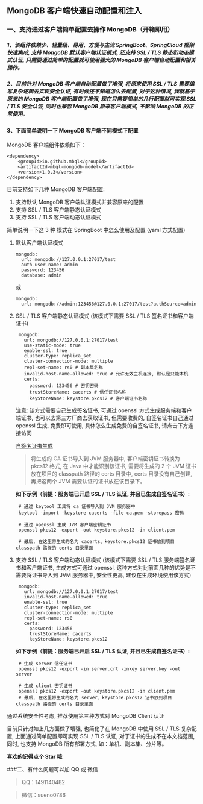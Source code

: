 ## MongoDB 客户端快速自动配置和注入

### 一、支持通过客户端简单配置去操作 MongoDB（开箱即用）

##### 1、该组件依赖少、轻量级、易用、方便与主流 SpringBoot、SpringCloud 框架快速集成, 支持 MongoDB 默认客户端认证模式, 还支持 SSL / TLS 静态和动态模式认证, 只需要通过简单的配置就可使用强大的 MongoDB 客户端自动配置和相关操作。

##### 2、目前针对 MongoDB 客户端自动配置做了增强, 将原来使用 SSL / TLS 需要编写复杂逻辑去实现安全认证, 有时候还不知道怎么去配置, 对于这种情况, 我就基于原来的 MongoDB 客户端配置做了增强, 现在只需要简单的几行配置就可实现 SSL / TLS 安全认证, 同时也兼容 MongoDB 原来客户端模式, 不影响 MongoDB 的正常使用。

#### 3、下面简单说明一下 MongoDB 客户端不同模式下配置

MongoDB 客户端组件依赖如下：
```
<dependency>
    <groupId>io.github.mbql</groupId>
    <artifactId>mbql-mongodb-model</artifactId>
    <version>1.0.3</version>
</dependency>
```

目前支持如下几种 MongoDB 客户端配置:

1. 支持默认 MongoDB 客户端认证模式并兼容原来的配置
2. 支持 SSL / TLS 客户端静态认证模式
3. 支持 SSL / TLS 客户端动态认证模式

简单说明一下这 3 种 模式在 SpringBoot 中怎么使用及配置 (yaml 方式配置)

1. 默认客户端认证模式

   ```  
   mongodb:
     url: mongodb://127.0.0.1:27017/test
     auth-user-name: admin
     password: 123456
     database: admin
   ```
   或

   ```
   mongodb:
     url: mongodb://admin:123456@127.0.0.1:27017/test?authSource=admin
   ```

2. SSL / TLS 客户端静态认证模式 (该模式下需要 SSL / TLS 签名证书和客户端证书)
  
   ```
    mongodb:
      url: mongodb://127.0.0.1:27017/test
      use-static-mode: true
      enable-ssl: true
      cluster-type: replica_set
      cluster-connection-mode: multiple
      repl-set-name: rs0 # 副本集名称
      invalid-host-name-allowed: true # 允许无效主机连接, 默认是只能本机
      certs:
        password: 123456 # 密钥密码
        trustStoreName: cacerts # 信任证书名称
        keyStoreName: keystore.pkcs12 # 客户端证书名称
   ```

   注意: 该方式需要自己生成签名证书, 可通过 openssl 方式生成服务端和客户端证书, 也可以去第三方厂商去获取证书, 但需要收费的, 自签名证书自己通过 openssl 生成, 免费即可使用, 具体怎么生成免费的自签名证书, 请点击下方连接访问
   
   [自签名证书生成](https://blog.csdn.net/weixin_43322048/article/details/129190278)

   > 将生成的 CA 证书导入到 JVM 服务器中, 客户端密钥证书转换为 pkcs12 格式, 在 Java 中才能识别该证书, 需要将生成的 2 个 JVM 证书放在项目的 classpath 路径的 certs 目录中, certs 目录没有自己创建, 再把这两个 JVM 需要认证的证书放在该目录下。
   
   **如下示例（前提：服务端已开启 SSL / TLS 认证, 并且已生成自签名证书）:** 
   ```
    # 通过 keytool 工具将 ca 证书导入到 JVM 服务器中
    keytool -import -keystore cacerts -file ca.pem -storepass 密码
    
    # 通过 openssl 生成 JVM 客户端密钥证书
    openssl pkcs12 -export -out keystore.pkcs12 -in client.pem
   
    # 最后, 在这里将生成的名为 cacerts、keystore.pkcs12 证书放到项目 classpath 路径的 certs 目录里面
   ```

3. 支持 SSL / TLS 客户端动态认证模式 (该模式下需要 SSL / TLS 服务端签名证书和客户端证书, 生成方式可通过 openssl, 这种方式对比前面几种的优势是不需要将证书导入到 JVM 服务器中, 安全性更高, 建议在生成环境使用该方式)
    
   ```
    mongodb:
      url: mongodb://127.0.0.1:27017/test
      invalid-host-name-allowed: true
      enable-ssl: true
      cluster-type: replica_set
      cluster-connection-mode: multiple
      repl-set-name: rs0
      certs:
        password: 123456
        trustStoreName: cacerts
        keyStoreName: keystore.pkcs12
   ```

   **如下示例（前提：服务端已开启 SSL / TLS 认证, 并且已生成自签名证书）:**
     ```
      # 生成 server 信任证书
      openssl pkcs12 -export -in server.crt -inkey server.key -out server
      
      # 生成 client 密钥证书
      openssl pkcs12 -export -out keystore.pkcs12 -in client.pem
      # 最后, 在这里将生成的名为 server、keystore.pkcs12 证书放到项目 classpath 路径的 certs 目录里面
     ```

通过系统安全性考虑, 推荐使用第三种方式对 MongoDB Client 认证

目前只针对如上几方面做了增强, 也简化了在 MongoDB 中使用 SSL / TLS 复杂配置, 上面通过简单配置即可实现 SSL / TLS 认证, 对于证书的生成不在本文档范围, 同时, 也支持 MongoDB 所有部署方式, 如：单机、副本集、分片等。

**喜欢的记得点个 Star 哦**

###二、有什么问题可以加 QQ 或 微信
> QQ：1491140482
 
> 微信：sueno0786